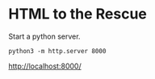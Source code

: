HTML to the Rescue
==================

Start a python server.

```shell
python3 -m http.server 8000
```

<a href="http://localhost:8000/" target="_blank">http://localhost:8000/</a>
